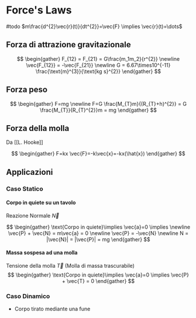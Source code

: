 # Force's Laws
#todo
$m\frac{d^{2}\vec{r}(t)}{dt^{2}}=\vec{F} \implies \vec{r}(t)=\dots$
## Forza di attrazione gravitazionale
$$
\begin{gather}
F_{12} = F_{21} = G\frac{m_1m_2}{r^{2}} \newline
\vec{F_{12}} = -\vec{F_{21}} \newline
G = 6.67\times10^{-11} \frac{\text{m}^{3}}{\text{kg s}^{2}}
\end{gather}
$$
## Forza peso
$$
\begin{gather}
F=mg \newline
F=G \frac{M_{T}m}{(R_{T}+h)^{2}} = G \frac{M_{T}}{R_{T}^{2}}m = mg
\end{gather}
$$
## Forza della molla
Da [[L. Hooke]]

$$
\begin{gather}
F=kx
\vec{F}=-k\vec{x}=-kx(\hat{x})
\end{gather}
$$
## Applicazioni
### Caso Statico
#### Corpo in quiete su un tavolo
Reazione Normale $\vec{N}$

$$
\begin{gather}
\text{Corpo in quiete}\implies \vec{a}=0 \implies \newline
\vec{P} + \vec{N} = m\vec{a} = 0 \newline
\vec{P} = -\vec{N} \newline
N = |\vec{N}| = |\vec{P}| = mg
\end{gather}
$$
#### Massa sospesa ad una molla
Tensione della molla $\vec{T}$
(Molla di massa trascurabile)
$$
\begin{gather}
\text{Corpo in quiete}\implies \vec{a}=0 \implies \vec{P} + \vec{T} = 0
\end{gather}
$$
### Caso Dinamico
- Corpo tirato mediante una fune
